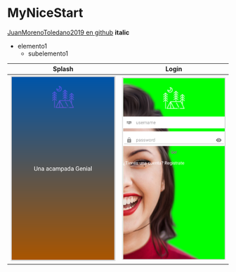# MyNiceStart
[JuanMorenoToledano2019 en github](https://github.com/JuanMorenoToledano2019)
**italic**

* elemento1
  *  subelemento1

Splash | Login
-------|--------
![](img/splash.png) | ![](img/login.PNG)





